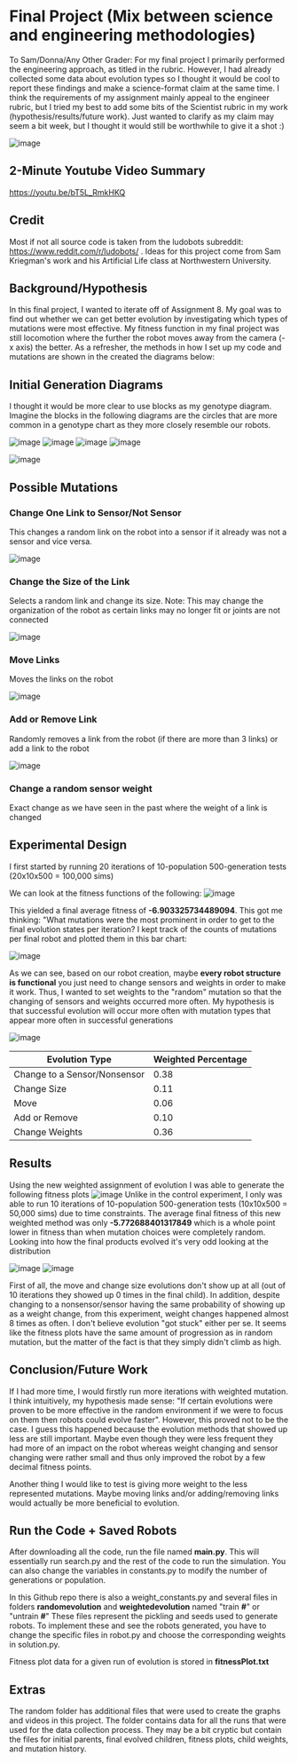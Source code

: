 # Final Project (Mix between science and engineering methodologies)
To Sam/Donna/Any Other Grader: For my final project I primarily performed the engineering approach, as titled in the rubric. However, I had already collected some data about evolution types so I thought it would be cool to report these findings and make a science-format claim at the same time. I think the requirements of my assignment mainly appeal to the engineer rubric, but I tried my best to add some bits of the Scientist rubric in my work (hypothesis/results/future work). Just wanted to clarify as my claim may seem a bit week, but I thought it would still be worthwhile to give it a shot :)

![image](https://media0.giphy.com/media/v1.Y2lkPTc5MGI3NjExYjA1NGRlYWNiNDIyNDE4NjMxMzJhN2Y3M2QwZjNhNzg0NjJmNWQxMiZjdD1n/UrjNykSB77JEvbF1yp/giphy.gif)

## 2-Minute Youtube Video Summary
https://youtu.be/bT5L_RmkHKQ

## Credit
Most if not all source code is taken from the ludobots subreddit: https://www.reddit.com/r/ludobots/ . Ideas for this project come from Sam Kriegman's work and his Artificial Life class at Northwestern University.

## Background/Hypothesis
In this final project, I wanted to iterate off of Assignment 8. My goal was to find out whether we can get better evolution by investigating which types of mutations were most effective. My fitness function in my final project was still locomotion where the further the robot moves away from the camera (-x axis) the better. As a refresher, the methods in how I set up my code and mutations are shown in the created the diagrams below:

## Initial Generation Diagrams
I thought it would be more clear to use blocks as my genotype diagram. Imagine the blocks in the following diagrams are the circles that are more common in a genotype chart as they more closely resemble our robots.

![image](https://i.imgur.com/s5yTNch.png)
![image](https://i.imgur.com/j1hBYcD.png)
![image](https://i.imgur.com/j5GcmSO.png)
![image](https://i.imgur.com/WVQ18Xn.png)

![image](https://i.imgur.com/woX5Uhx.png)

## Possible Mutations
### Change One Link to Sensor/Not Sensor
This changes a random link on the robot into a sensor if it already was not a sensor and vice versa.

![image](https://i.imgur.com/ytscQg1.png)

### Change the Size of the Link
Selects a random link and change its size. Note: This may change the organization of the robot as certain links may no longer fit or joints are not connected

![image](https://i.imgur.com/DvQ2bB3.png)

### Move Links
Moves the links on the robot

![image](https://i.imgur.com/1XNHqYq.png)

### Add or Remove Link
Randomly removes a link from the robot (if there are more than 3 links) or add a link to the robot

![image](https://user-images.githubusercontent.com/15034808/221498424-fb1d00d1-be00-4bd6-9651-fa72435ac87f.png)

### Change a random sensor weight
Exact change as we have seen in the past where the weight of a link is changed

## Experimental Design
I first started by running 20 iterations of 10-population 500-generation tests (20x10x500 = 100,000 sims)

We can look at the fitness functions of the following: 
![image](https://user-images.githubusercontent.com/15034808/224853826-788551fc-0e3e-4a7f-9918-de8a9fe5f118.png)

This yielded a final average fitness of **-6.903325734489094**. This got me thinking: "What mutations were the most prominent in order to get to the final evolution states per iteration? I kept track of the counts of mutations per final robot and plotted them in this bar chart:

![image](https://user-images.githubusercontent.com/15034808/224854122-7aaa2b00-79d3-4c17-8b2a-5caa13055f51.png)

As we can see, based on our robot creation, maybe **every robot structure is functional** you just need to change sensors and weights in order to make it work. Thus, I wanted to set weights to the "random" mutation so that the changing of sensors and weights occurred more often. My hypothesis is that successful evolution will occur more often with mutation types that appear more often in successful generations

![image](https://user-images.githubusercontent.com/15034808/224855109-72c95915-6e72-47f8-ae3d-28cef9af1174.png)

| Evolution Type | Weighted Percentage |
| ------------- | ------------- |
| Change to a Sensor/Nonsensor  | 0.38  |
| Change Size  | 0.11  |
| Move  | 0.06  |
| Add or Remove  | 0.10  |
| Change Weights  | 0.36  |


## Results
Using the new weighted assignment of evolution I was able to generate the following fitness plots
![image](https://user-images.githubusercontent.com/15034808/225074233-1a166fc3-064b-4d1a-9c46-2a5efd9961d6.png)
Unlike in the control experiment, I only was able to run 10 iterations of 10-population 500-generation tests (10x10x500 = 50,000 sims) due to time constraints. The average final fitness of this new weighted method was only **-5.772688401317849** which is a whole point lower in fitness than when mutation choices were completely random. Looking into how the final products evolved it's very odd looking at the distribution

![image](https://user-images.githubusercontent.com/15034808/225075685-edcad64f-84b9-478b-a9e1-8f8f59afe2d8.png)
![image](https://user-images.githubusercontent.com/15034808/225075809-8dd04285-08ac-4633-ad2c-ad7275c315b8.png)

First of all, the move and change size evolutions don't show up at all (out of 10 iterations they showed up 0 times in the final child). In addition, despite changing to a nonsensor/sensor having the same probability of showing up as a weight change, from this experiment, weight changes happened almost 8 times as often. I don't believe evolution "got stuck" either per se. It seems like the fitness plots have the same amount of progression as in random mutation, but the matter of the fact is that they simply didn't climb as high. 

## Conclusion/Future Work
If I had more time, I would firstly run more iterations with weighted mutation. I think intuitively, my hypothesis made sense: "If certain evolutions were proven to be more effective in the random environment if we were to focus on them then robots could evolve faster". However, this proved not to be the case. I guess this happened because the evolution methods that showed up less are still important. Maybe even though they were less frequent they had more of an impact on the robot whereas weight changing and sensor changing were rather small and thus only improved the robot by a few decimal fitness points.

Another thing I would like to test is giving more weight to the less represented mutations. Maybe moving links and/or adding/removing links would actually be more beneficial to evolution. 

## Run the Code + Saved Robots
After downloading all the code, run the file named **main.py**. This will essentially run search.py and the rest of the code to run the simulation. You can also change the variables in constants.py to modify the number of generations or population. 

In this Github repo there is also a weight_constants.py and several files in folders **randomevolution** and **weightedevolution** named "train **#**" or "untrain **#**" These files represent the pickling and seeds used to generate robots. To implement these and see the robots generated, you have to change the specific files in robot.py and choose the corresponding weights in solution.py.

Fitness plot data for a given run of evolution is stored in **fitnessPlot.txt**

## Extras
The random folder has additional files that were used to create the graphs and videos in this project. The folder contains data for all the runs that were used for the data collection process. They may be a bit cryptic but contain the files for initial parents, final evolved children, fitness plots, child weights, and mutation history.
